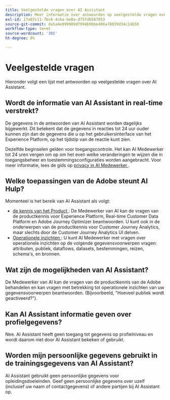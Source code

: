 ```yaml
---
title: Veelgestelde vragen over AI Assistant
description: Meer informatie over antwoorden op veelgestelde vragen over AI Assistant
exl-id: 17a07c11-7bc6-4cba-be0a-d75fdb567053
source-git-commit: da5a4e099909d7994b9bbe408a70039d34c14b50
workflow-type: tm+mt
source-wordcount: '305'
ht-degree: 0%

---
```


# Veelgestelde vragen

Hieronder volgt een lijst met antwoorden op veelgestelde vragen over AI Assistant.

## Wordt de informatie van AI Assistant in real-time verstrekt?

De gegevens in de antwoorden van AI Assistant worden dagelijks bijgewerkt. Dit betekent dat de gegevens in reacties tot 24 uur ouder kunnen zijn dan de gegevens die u op het gebruikersinterface van het Experience Platform, op het tijdstip van de reactie kunt zien.

Dezelfde beginselen gelden voor toegangscontrole. Het kan AI Medewerker tot 24 uren vergen om op om het even welke veranderingen te wijzen die in toegangsbeheer en toestemmingsconfiguraties worden aangebracht. Voor meer informatie, lees de gids op [ privacy in AI Medewerker ](./privacy.md).

## Welke toepassingen van de Adobe steunt AI Hulp?

Momenteel is het bereik van AI Assistant als volgt:

* [ de kennis van het Product ](./home.md#product-knowledge): De Medewerker van AI kan de vragen van de productkennis voor Experience Platform, Real-time Customer Data Platform en Adobe Journey Optimizer beantwoorden. U kunt ook in de onderwerpen van de productkennis voor Customer Journey Analytics, maar slechts door de Customer Journey Analytics UI delven.
* [ Operationele inzichten ](./home.md#operational-insights): U kunt AI Medewerker met vragen over operationele inzichten op de volgende gegevensvoorwerpen vragen: attributen, publiek, dataflows, datasets, bestemmingen, reizen, schema&#39;s, en bronnen.

## Wat zijn de mogelijkheden van AI Assistant?

De Medewerker van AI kan de vragen van de productkennis van de Adobe behandelen en kan vragen met betrekking tot operationele inzichten van uw gegevensvoorwerpen beantwoorden. (Bijvoorbeeld, &quot;Hoeveel publiek wordt geactiveerd?&quot;).

## Kan AI Assistant informatie geven over profielgegevens?

Nee. AI Assistant heeft geen toegang tot gegevens op profielniveau en wordt daarom niet door AI Assistant bekeken of gebruikt.

## Worden mijn persoonlijke gegevens gebruikt in de trainingsgegevens van AI Assistant?

AI Assistant gebruikt geen persoonlijke gegevens voor opleidingsdoeleinden. Geef geen persoonlijke gegevens over uzelf (inclusief uw naam of contactgegevens) of andere partijen bij AI Assistant op.
